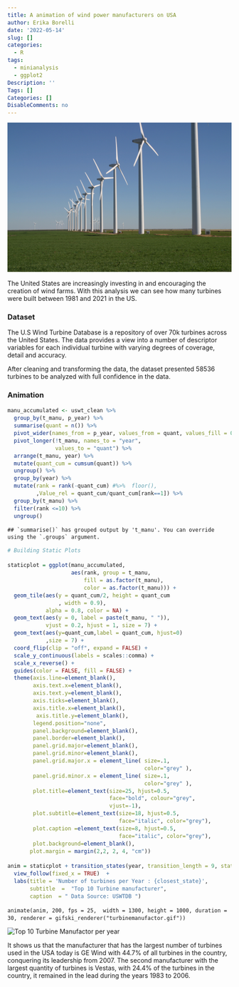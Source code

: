 ```yaml
---
title: A animation of wind power manufacturers on USA
author: Erika Borelli
date: '2022-05-14'
slug: []
categories:
  - R
tags:
  - minianalysis
  - ggplot2
Description: ''
Tags: []
Categories: []
DisableComments: no
---
```



![Green Moutain Wind Farm 2004](images/GreenMountainWindFarm_Fluvanna_2004.jpg)

The United States are increasingly investing in and encouraging the creation of wind farms. With this analysis we can see how many turbines were built between 1981 and 2021 in the US. 


### Dataset

The U.S Wind Turbine Database is a repository of over 70k turbines across the United States. The data provides a view into a number of descriptor variables for each individual turbine with varying degrees of coverage, detail and accuracy.



After cleaning and transforming the data, the dataset presented 58536 turbines to be analyzed with full confidence in the data.

### Animation


```r
manu_accumulated <- uswt_clean %>% 
  group_by(t_manu, p_year) %>% 
  summarise(quant = n()) %>% 
  pivot_wider(names_from = p_year, values_from = quant, values_fill = 0) %>% 
  pivot_longer(!t_manu, names_to = "year",
               values_to = "quant") %>%
  arrange(t_manu, year) %>% 
  mutate(quant_cum = cumsum(quant)) %>% 
  ungroup() %>% 
  group_by(year) %>% 
  mutate(rank = rank(-quant_cum) #%>%  floor(),
         ,Value_rel = quant_cum/quant_cum[rank==1]) %>% 
  group_by(t_manu) %>% 
  filter(rank <=10) %>%  
  ungroup()
```

```
## `summarise()` has grouped output by 't_manu'. You can override using the `.groups` argument.
```

```r
# Building Static Plots

staticplot = ggplot(manu_accumulated,
                    aes(rank, group = t_manu, 
                        fill = as.factor(t_manu),
                        color = as.factor(t_manu))) + 
  geom_tile(aes(y = quant_cum/2, height = quant_cum
                , width = 0.9),
            alpha = 0.8, color = NA) +
  geom_text(aes(y = 0, label = paste(t_manu, " ")),
            vjust = 0.2, hjust = 1, size = 7) +
  geom_text(aes(y=quant_cum,label = quant_cum, hjust=0)
            ,size = 7) +
  coord_flip(clip = "off", expand = FALSE) +
  scale_y_continuous(labels = scales::comma) +
  scale_x_reverse() +
  guides(color = FALSE, fill = FALSE) +
  theme(axis.line=element_blank(),
        axis.text.x=element_blank(),
        axis.text.y=element_blank(),
        axis.ticks=element_blank(),
        axis.title.x=element_blank(),
         axis.title.y=element_blank(),
        legend.position="none",
        panel.background=element_blank(),
        panel.border=element_blank(),
        panel.grid.major=element_blank(),
        panel.grid.minor=element_blank(),
        panel.grid.major.x = element_line( size=.1,
                                           color="grey" ),
        panel.grid.minor.x = element_line( size=.1,
                                           color="grey" ),
        plot.title=element_text(size=25, hjust=0.5,
                                face="bold", colour="grey",
                                vjust=-1),
        plot.subtitle=element_text(size=18, hjust=0.5,
                                   face="italic", color="grey"),
        plot.caption =element_text(size=8, hjust=0.5,
                                   face="italic", color="grey"),
        plot.background=element_blank(),
       plot.margin = margin(2,2, 2, 4, "cm"))

anim = staticplot + transition_states(year, transition_length = 9, state_length = 1, wrap = FALSE) +
  view_follow(fixed_x = TRUE)  +
  labs(title = 'Number of turbines per Year : {closest_state}',  
       subtitle  =  "Top 10 Turbine manufacturer",
       caption  = " Data Source: USWTDB ")
```

`animate(anim, 200, fps = 25,  width = 1300, height = 1000, duration =  30,
         renderer = gifski_renderer("turbinemanufactor.gif"))`
         
![Top 10 Turbine Manufactor per year](images/turbinemanufactor.gif) 

It shows us that the manufacturer that has the largest number of turbines used in the USA today is GE Wind with 44.7% of all turbines in the country, conquering its leadership from 2007. The second manufacturer with the largest quantity of turbines is Vestas, with 24.4% of the turbines in the country, it remained in the lead during the years 1983 to 2006.
